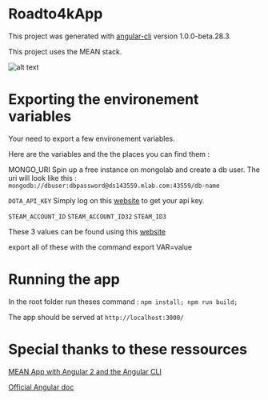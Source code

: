 # Roadto4kApp

This project was generated with [angular-cli](https://github.com/angular/angular-cli) version 1.0.0-beta.28.3.

This project uses the MEAN stack.

![alt text](http://i.imgur.com/1NPrqxx.png "mean stack")

# Exporting the environement variables

Your need to export a few environement variables.

Here are the variables and the the places you can find them :

MONGO_URI
Spin up a free instance on mongolab and create a db user. The uri will look like this : 
`mongodb://dbuser:dbpassword@ds143559.mlab.com:43559/db-name`

`DOTA_API_KEY`
Simply log on this [website](http://steamcommunity.com/dev/apikey) to get your api key.

`STEAM_ACCOUNT_ID`
`STEAM_ACCOUNT_ID32`
`STEAM_ID3`

These 3 values can be found using this [website](https://profile.tf/)

export all of these with the command export VAR=value

# Running the app

In the root folder run theses command : `npm install; npm run build;`

The app should be served at `http://localhost:3000/`

# Special thanks to these ressources

[MEAN App with Angular 2 and the Angular CLI](https://scotch.io/tutorials/mean-app-with-angular-2-and-the-angular-cli)

[Official Angular doc](https://angular.io/)
